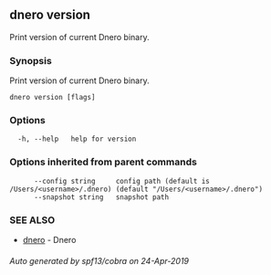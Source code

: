 ## dnero version

Print version of current Dnero binary.

### Synopsis

Print version of current Dnero binary.

```
dnero version [flags]
```

### Options

```
  -h, --help   help for version
```

### Options inherited from parent commands

```
      --config string     config path (default is /Users/<username>/.dnero) (default "/Users/<username>/.dnero")
      --snapshot string   snapshot path
```

### SEE ALSO

* [dnero](dnero.md)	 - Dnero

###### Auto generated by spf13/cobra on 24-Apr-2019
